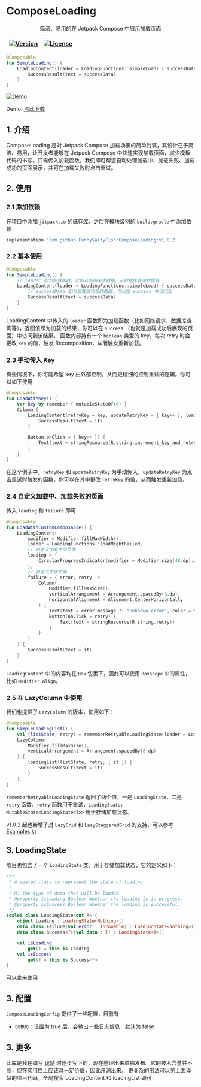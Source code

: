 # ComposeLoading
<center>简洁、易用的在 Jetpack Compose 中展示加载页面</center>

| [![Version](https://jitpack.io/v/FunnySaltyFish/ComposeLoading.svg)](https://jitpack.io/#FunnySaltyFish/ComposeLoading) | [![License](https://img.shields.io/badge/License-Apache%202.0-blue.svg)](http://www.apache.org/licenses/LICENSE-2.0) |
|---------------------------------------------------------------------------------------------------------------------------| ------------------------------------------------------------ |


```kotlin
@Composable
fun SimpleLoading() {
    LoadingContent(loader = LoadingFunctions::simpleLoad) { successData ->
        SuccessResult(text = successData)
    }
}
```

[![Demo]()](https://user-images.githubusercontent.com/46063434/221483754-dbbcd374-36b7-4ee7-82a8-2311d004a573.mp4
)

Demo: [点此下载](./demo-debug.apk)

## 1. 介绍
ComposeLoading 是对 Jetpack Compose 加载场景的简单封装，其设计在于简洁、易用，让开发者能够在 Jetpack Compose 中快速实现加载页面，减少模板代码的书写。只需传入加载函数，我们即可帮您自动处理加载中、加载失败、加载成功的页面展示，并可在加载失败时点击重试。

## 2. 使用
### 2.1 添加依赖
在项目中添加 `jitpack.io` 的储存库，之后在模块级别的 `build.gradle` 中添加依赖
```groovy
implementation 'com.github.FunnySaltyFish:ComposeLoading:v1.0.2'
```

### 2.2 基本使用
```kotlin
@Composable
fun SimpleLoading() {
    // loader 即为加载函数，比如从网络请求数据、从数据库查询数据等
    LoadingContent(loader = LoadingFunctions::simpleLoad) { successData -> 
        // successData 即为加载成功后的数据，可以在 success 中访问到
        SuccessResult(text = successData)
    }
}
```

LoadingContent 中传入的 `loader` 函数即为加载函数（比如网络请求、数据库查询等），返回值即为加载的结果，你可以在 `success` （也就是加载成功后展现的页面）中访问到该结果。
函数内部持有一个 `boolean` 类型的 key，每次 retry 时会更改 `key` 的值，触发 Recomposition，从而触发重新加载。

### 2.3 手动传入 Key
有些情况下，你可能希望 key 由外部控制，从而更精细的控制重试的逻辑。你可以如下使用
```kotlin
@Composable
fun LoadWithKey() {
    var key by remember { mutableStateOf(0) }
    Column {
        LoadingContent(retryKey = key, updateRetryKey = { key++ }, loader = { LoadingFunctions.loadWithKey(key) }) {
            SuccessResult(text = it)
        }

        Button(onClick = { key++ }) {
            Text(text = stringResource(R.string.increment_key_and_retry))
        }
    }
}
```
在这个例子中，`retryKey` 和 `updateRetryKey` 为手动传入，`updateRetryKey` 为点击重试时触发的函数，你可以在其中更改 `retryKey` 的值，从而触发重新加载。

### 2.4 自定义加载中、加载失败的页面
传入 `loading` 和 `failure` 即可
```kotlin
@Composable
fun LoadWithCustomComposable() {
    LoadingContent(
        modifier = Modifier.fillMaxWidth(),
        loader = LoadingFunctions::loadMightFailed,
        // 自定义加载中的页面
        loading = {
            CircularProgressIndicator(modifier = Modifier.size(48.dp).align(Alignment.TopCenter))
        },
        // 自定义失败页面
        failure = { error, retry ->
            Column(
                Modifier.fillMaxSize(),
                verticalArrangement = Arrangement.spacedBy(8.dp),
                horizontalAlignment = Alignment.CenterHorizontally
            ) {
                Text(text = error.message ?: "Unknown error", color = MaterialTheme.colorScheme.error)
                Button(onClick = retry) {
                    Text(text = stringResource(R.string.retry))
                }
            }
        }
    ) {
        SuccessResult(text = it)
    }
}
```

`LoadingContent` 中的内容均在 `Box` 包裹下，因此可以使用 `BoxScope` 中的属性，比如 `Modifier.align`。

### 2.5 在 LazyColumn 中使用
我们也提供了 `LazyColumn` 的版本，使用如下：
```kotlin
@Composable
fun SimpleLoadingList() {
    val (listState, retry) = rememberRetryableLoadingState(loader = LoadingFunctions::loadList)
    LazyColumn(
        Modifier.fillMaxSize(),
        verticalArrangement = Arrangement.spacedBy(8.dp)
    ) {
        loadingList(listState, retry, { it }) {
            SuccessResult(text = it)
        }
    }
}
```
`rememberRetryableLoadingState` 返回了两个值，一是 `LoadingState`，二是 `retry` 函数，`retry` 函数用于重试，`LoadingState: MutableState<LoadingState<T>>` 用于存储加载状态。

v1.0.2 起也新增了对 `LazyGrid` 和 `LazyStaggeredGrid` 的支持，可以参考 [Examples.kt](app/src/main/java/com/funny/compose/loading/ui/Examples.kt)

## 3. LoadingState
项目也包含了一个 `LoadingState` 类，用于存储加载状态，它的定义如下：
```kotlin
/**
 * A sealed class to represent the state of loading.
 *
 * R: The type of data that will be loaded.
 * @property isLoading Boolean Whether the loading is in progress.
 * @property isSuccess Boolean Whether the loading is successful.
 */
sealed class LoadingState<out R> {
    object Loading : LoadingState<Nothing>()
    data class Failure(val error : Throwable) : LoadingState<Nothing>()
    data class Success<T>(val data : T) : LoadingState<T>()

    val isLoading
        get() = this is Loading
    val isSuccess
        get() = this is Success<*>
}
```
可以拿来使用

## 3. 配置
`ComposeLoadingConfig` 提供了一些配置，目前有
- `DEBUG`：设置为 true 后，会输出一些日志信息，默认为 false

## 3. 更多
此库是我在编写 [译站](https://github.com/FunnySaltyFish/FunnyTranslation) 时逐步写下的，现在整理出来单独发布。它的技术含量并不高，但在实用性上应该具一定价值，因此开源出来。
更复杂的用法可以见上面译站的项目代码，全局搜索 LoadingContent 和 loadingList 即可
